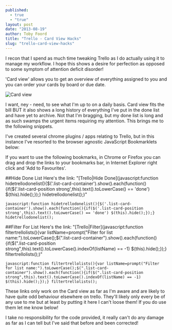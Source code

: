 ```yaml
---
published: 
  - true
  - "true"
layout: post
date: "2013-08-19"
author: Toby Foord
title: "Trello - Card View Hacks"
slug: "trello-card-view-hacks"
---
```


I recon that I spend as much time tweaking Trello as I do actually using it to manage my workflow. I hope this shows a desire for perfection as opposed to some symptom of attention deficit disorder!

'Card view' allows you to get an overview of everything assigned to you and you can order your cards by board or due date.

![Card view](http://blog.trello.com/wp-content/uploads/2012/07/Screen-Shot-2012-07-12-at-1.35.59-PM.png)

I want, ney - need, to see what I'm up to on a daily basis. Card view fits the bill BUT it also shows a long history of everything I've put in the done list and have yet to archive. Not that I'm bragging, but my done list is long and as such swamps the urgent items requiring my attention. This brings me to the following snippets.

I've created several chrome plugins / apps relating to Trello, but in this instance I've resorted to the browser agnostic JavaScript Bookmarklets below:

If you want to use the following bookmarks, in Chrome or Firefox you can drag and drop the links to your bookmarks bar, in Internet Explorer right click and 'Add to Favourites'.

##Hide Done List
Here's the link: "[Trello|Hide Done](javascript:function hidetrellodonelist(\){$('.list-card-container'\).show(\).each(function(\){if($('.list-card-position strong',this\).text(\).toLowerCase(\) == 'done'\) $(this\).hide(\);}\);} hidetrellodonelist(\);)"

	javascript:function hidetrellodonelist(){$('.list-card-container').show().each(function(){if($('.list-card-position strong',this).text().toLowerCase() == 'done') $(this).hide();});} hidetrellodonelist();


##Filter For List
Here's the link: "[Trello|Filter](javascript:function filtertrellolists(\){var listName=prompt("Filter for list name:"\).toLowerCase(\);$(".list-card-container"\).show(\).each(function(\){if($(".list-card-position strong",this\).text(\).toLowerCase(\).indexOf(listName\) == -1\) $(this\).hide(\);}\);} filtertrellolists(\);)"

	javascript:function filtertrellolists(){var listName=prompt("Filter for list name:").toLowerCase();$(".list-card-container").show().each(function(){if($(".list-card-position strong",this).text().toLowerCase().indexOf(listName) == -1) $(this).hide();});} filtertrellolists();

These links only work on the Card view as far as I'm aware and are likely to have quite odd behaviour elsewhere on trello. They'll likely only every be of any use to me but at least by putting it here I can't loose them! If you do use them let me know below!

I take no responsibility for the code provided, it really can't do any damage as far as I can tell but I've said that before and been corrected!